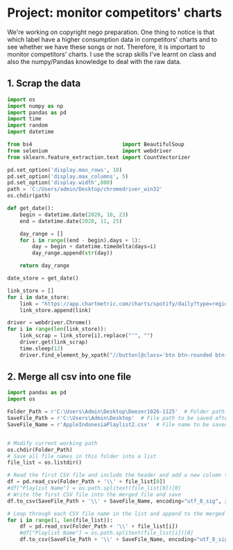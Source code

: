 # Project: monitor competitors' charts
We're working on copyright nego preparation. One thing to notice is that which label have a higher consumption data in competitors' charts and to see whether we have these songs or not. Therefore, it is important to monitor competitors' charts. I use the scrap skills I've learnt on class and also the numpy/Pandas knowledge to deal with the raw data.

## 1. Scrap the data
```python
import os
import numpy as np
import pandas as pd
import time
import random
import datetime

from bs4                             import BeautifulSoup
from selenium                        import webdriver
from sklearn.feature_extraction.text import CountVectorizer

pd.set_option('display.max_rows', 10)
pd.set_option('display.max_columns', 5)
pd.set_option('display.width',800)
path = 'C:/Users/admin/Desktop/chromedriver_win32'
os.chdir(path)

def get_date():
    begin = datetime.date(2020, 10, 23)
    end = datetime.date(2020, 11, 25)

    day_range = []
    for i in range((end - begin).days + 1):
        day = begin + datetime.timedelta(days=i)
        day_range.append(str(day))

    return day_range

date_store = get_date()

link_store = []
for i in date_store:
    link = "https://app.chartmetric.com/charts/spotify/daily?type=regional&region=id&date=" + i
    link_store.append(link)

driver = webdriver.Chrome()
for i in range(len(link_store)):
    link_scrap = link_store[i].replace("‘", "")
    driver.get(link_scrap)
    time.sleep(12)
    driver.find_element_by_xpath("//button[@class='btn btn-rounded btn-purple']").click()
```

## 2. Merge all csv into one file
```python
import pandas as pd
import os

Folder_Path = r'C:\Users\Admin\Desktop\Deezer1026-1125'  # Folder path to be spliced, be careful not to include Chinese
SaveFile_Path = r'C:\Users\Admin\Desktop'  # File path to be saved after splicing
SaveFile_Name = r'AppleIndonesiaPlaylist2.csv'  # File name to be saved after merging


# Modify current working path
os.chdir(Folder_Path)
# Save all file names in this folder into a list
file_list = os.listdir()

# Read the first CSV file and include the header and add a new column to include the filename
df = pd.read_csv(Folder_Path + '\\' + file_list[0])
#df["Playlist Name"] = os.path.splitext(file_list[0])[0]
# Write the first CSV file into the merged file and save
df.to_csv(SaveFile_Path + '\\' + SaveFile_Name, encoding="utf_8_sig", index=False)

# Loop through each CSV file name in the list and append to the merged file
for i in range(1, len(file_list)):
    df = pd.read_csv(Folder_Path + '\\' + file_list[i])
    #df["Playlist Name"] = os.path.splitext(file_list[i])[0]
    df.to_csv(SaveFile_Path + '\\' + SaveFile_Name, encoding="utf_8_sig", index=False, header=False, mode='a+')
```

